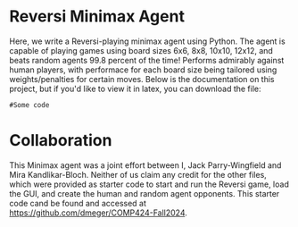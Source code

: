 # Reversi Minimax Agent
Here, we write a Reversi-playing minimax agent using Python. The agent is capable of playing games using board sizes 6x6, 8x8, 10x10, 12x12, and beats random agents 99.8 percent of the time! Performs admirably against human players, with performace for each board size being tailored using weights/penalties for certain moves. Below is the documentation on this project, but if you'd like to view it in latex, you can download the file:
```
#Some code
```

# Collaboration
This Minimax agent was a joint effort between I, Jack Parry-Wingfield and Mira Kandlikar-Bloch. Neither of us claim any credit for the other files, which were provided as starter code to start and run the Reversi game, load the GUI, and create the human and random agent opponents. This starter code cand be found and accessed at 
https://github.com/dmeger/COMP424-Fall2024. 
